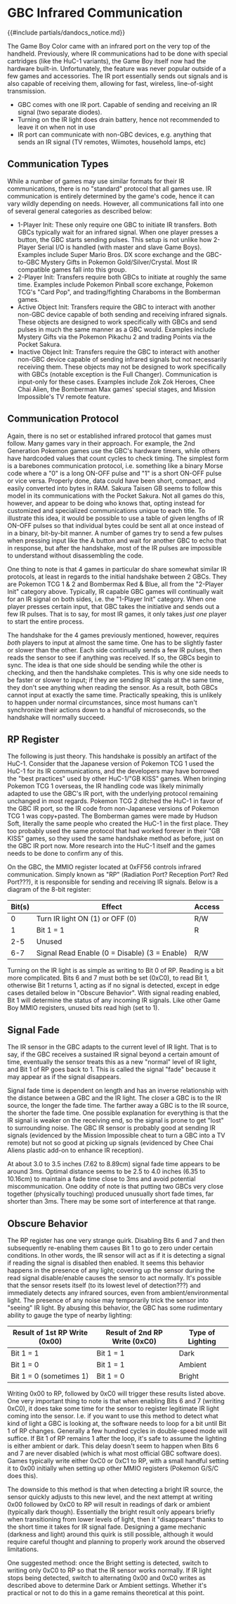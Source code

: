 # GBC Infrared Communication

{{#include partials/dandocs_notice.md}}

The Game Boy Color came with an infrared port on the very top of the handheld. Previously, where IR communications had to be done with special cartridges (like the HuC-1 variants), the Game Boy itself now had the hardware built-in. Unfortunately, the feature was never popular outside of a few games and accessories. The IR port essentially sends out signals and is also capable of receiving them, allowing for fast, wireless, line-of-sight transmission.

- GBC comes with one IR port. Capable of sending and receiving an IR signal (two separate diodes).
- Turning on the IR light does drain battery, hence not recommended to leave it on when not in use
- IR port can communicate with non-GBC devices, e.g. anything that sends an IR signal (TV remotes, Wiimotes, household lamps, etc)

## Communication Types

While a number of games may use similar formats for their IR communications, there is no "standard" protocol that all games use. IR communication is entirely determined by the game's code, hence it can vary wildly depending on needs. However, all communications fall into one of several general categories as described below:

- 1-Player Init: These only require one GBC to initiate IR transfers. Both GBCs typically wait for an infrared signal. When one player presses a button, the GBC starts sending pulses. This setup is not unlike how 2-Player Serial I/O is handled (with master and slave Game Boys). Examples include Super Mario Bros. DX score exchange and the GBC-to-GBC Mystery Gifts in Pokemon Gold/Silver/Crystal. Most IR compatible games fall into this group.
- 2-Player Init: Transfers require both GBCs to initiate at roughly the same time. Examples include Pokemon Pinball score exchange, Pokemon TCG's "Card Pop", and trading/fighting Charaboms in the Bomberman games.
- Active Object Init: Transfers require the GBC to interact with another non-GBC device capable of both sending and receiving infrared signals. These objects are designed to work specifically with GBCs and send pulses in much the same manner as a GBC would. Examples include Mystery Gifts via the Pokemon Pikachu 2 and trading Points via the Pocket Sakura.
- Inactive Object Init: Transfers require the GBC to interact with another non-GBC device capable of sending infrared signals but not necessarily receiving them. These objects may not be designed to work specifically with GBCs (notable exception is the Full Changer). Communication is input-only for these cases. Examples include Zok Zok Heroes, Chee Chai Alien, the Bomberman Max games' special stages, and Mission Impossible's TV remote feature.

## Communication Protocol

Again, there is no set or established infrared protocol that games must follow. Many games vary in their approach. For example, the 2nd Generation Pokemon games use the GBC's hardware timers, while others have hardcoded values that count cycles to check timing. The simplest form is a barebones communication protocol, i.e. something like a binary Morse code where a "0" is a long ON-OFF pulse and "1" is a short ON-OFF pulse or vice versa. Properly done, data could have been short, compact, and easily converted into bytes in RAM. Sakura Taisen GB seems to follow this model in its communications with the Pocket Sakura. Not all games do this, however, and appear to be doing who knows that, opting instead for customized and specialized communications unique to each title. To illustrate this idea, it would be possible to use a table of given lengths of IR ON-OFF pulses so that individual bytes could be sent all at once instead of in a binary, bit-by-bit manner. A number of games try to send a few pulses when pressing input like the A button and wait for another GBC to echo that in response, but after the handshake, most of the IR pulses are impossible to understand without disassembling the code.

One thing to note is that 4 games in particular do share somewhat similar IR protocols, at least in regards to the initial handshake between 2 GBCs. They are Pokemon TCG 1 & 2 and Bombermax Red & Blue, all from the "2-Player Init" category above. Typically, IR capable GBC games will continually wait for an IR signal on both sides, i.e. the "1-Player Init" category. When one player presses certain input, that GBC takes the initiative and sends out a few IR pulses. That is to say, for most IR games, it only takes *just one* player to start the entire process.

The handshake for the 4 games previously mentioned, however, requires *both* players to input at almost the same time. One has to be slightly faster or slower than the other. Each side continually sends a few IR pulses, then reads the sensor to see if anything was received. If so, the GBCs begin to sync. The idea is that one side should be sending while the other is checking, and then the handshake completes. This is why one side needs to be faster or slower to input; if they are sending IR signals at the same time, they don't see anything when reading the sensor. As a result, both GBCs cannot input at exactly the same time. Practically speaking, this is unlikely to happen under normal circumstances, since most humans can't synchronize their actions down to a handful of microseconds, so the handshake will normally succeed.

## RP Register

The following is just theory. This handshake is possibly an artifact of the HuC-1. Consider that the Japanese version of Pokemon TCG 1 used the HuC-1 for its IR communications, and the developers may have borrowed the "best practices" used by other HuC-1/"GB KISS" games. When bringing Pokemon TCG 1 overseas, the IR handling code was likely minimally adapted to use the GBC's IR port, with the underlying protocol remaining unchanged in most regards. Pokemon TCG 2 ditched the HuC-1 in favor of the GBC IR port, so the IR code from non-Japanese versions of Pokemon TCG 1 was copy+pasted. The Bomberman games were made by Hudson Soft, literally the same people who created the HuC-1 in the first place. They too probably used the same protocol that had worked forever in their "GB KISS" games, so they used the same handshake method as before, just on the GBC IR port now. More research into the HuC-1 itself and the games needs to be done to confirm any of this.

On the GBC, the MMIO register located at 0xFF56 controls infrared communication. Simply known as "RP" (Radiation Port? Reception Port? Red Port???), it is responsible for sending and receiving IR signals. Below is a diagram of the 8-bit register:

| Bit(s) | Effect                                        | Access |
|--------|-----------------------------------------------|--------|
| 0      | Turn IR light ON (1) or OFF (0)               | R/W    |
| 1      | Bit 1 = 1                                     | R      |
| 2-5    | Unused                                        |        |
| 6-7    | Signal Read Enable (0 = Disable) (3 = Enable) | R/W    |

Turning on the IR light is as simple as writing to Bit 0 of RP. Reading is a bit more complicated. Bits 6 and 7 must both be set (0xC0), to read Bit 1, otherwise Bit 1 returns 1, acting as if no signal is detected, except in edge cases detailed below in "Obscure Behavior". With signal reading enabled, Bit 1 will determine the status of any incoming IR signals. Like other Game Boy MMIO registers, unused bits read high (set to 1).

## Signal Fade

The IR sensor in the GBC adapts to the current level of IR light. That is to say, if the GBC receives a sustained IR signal beyond a certain amount of time, eventually the sensor treats this as a new "normal" level of IR light, and Bit 1 of RP goes back to 1. This is called the signal "fade" because it may appear as if the signal disappears.

Signal fade time is dependent on length and has an inverse relationship with the distance between a GBC and the IR light. The closer a GBC is to the IR source, the longer the fade time. The farther away a GBC is to the IR source, the shorter the fade time. One possible explanation for everything is that the IR signal is weaker on the receiving end, so the signal is prone to get "lost" to surrounding noise. The GBC IR sensor is probably good at sending IR signals (evidenced by the Mission Impossible cheat to turn a GBC into a TV remote) but not so good at picking up signals (evidenced by Chee Chai Aliens plastic add-on to enhance IR reception).

At about 3.0 to 3.5 inches (7.62 to 8.89cm) signal fade time appears to be around 3ms. Optimal distance seems to be 2.5 to 4.0 inches (6.35 to 10.16cm) to maintain a fade time close to 3ms and avoid potential miscommunication. One oddity of note is that putting two GBCs very close together (physically touching) produced unusually short fade times, far shorter than 3ms. There may be some sort of interference at that range.

## Obscure Behavior

The RP register has one very strange quirk. Disabling Bits 6 and 7 and then subsequently re-enabling them causes Bit 1 to go to zero under certain conditions. In other words, the IR sensor will act as if it is detecting a signal if reading the signal is disabled then enabled. It seems this behavior happens in the presence of any light; covering up the sensor during the read signal disable/enable causes the sensor to act normally. It's possible that the sensor resets itself (to its lowest level of detection???) and immediately detects any infrared sources, even from ambient/environmental light. The presence of any noise may temporarily trick the sensor into "seeing" IR light. By abusing this behavior, the GBC has some rudimentary ability to gauge the type of nearby lighting:

| Result of 1st RP Write (0x00) | Result of 2nd RP Write (0xC0) | Type of Lighting |
|-------------------------------|-------------------------------|------------------|
| Bit 1 = 1                     | Bit 1 = 1                     | Dark             |
| Bit 1 = 0                     | Bit 1 = 1                     | Ambient          |
| Bit 1 = 0 (sometimes 1)       | Bit 1 = 0                     | Bright           |

Writing 0x00 to RP, followed by 0xC0 will trigger these results listed above. One very important thing to note is that when enabling Bits 6 and 7 (writing 0xC0), it does take some time for the sensor to register legitimate IR light coming into the sensor. I.e. if you want to use this method to detect what kind of light a GBC is looking at, the software needs to loop for a bit until Bit 1 of RP changes. Generally a few hundred cycles in double-speed mode will suffice. If Bit 1 of RP remains 1 after the loop, it's safe to assume the lighting is either ambient or dark. This delay doesn't seem to happen when Bits 6 and 7 are never disabled (which is what most official GBC software does). Games typically write either 0xC0 or 0xC1 to RP, with a small handful setting it to 0x00 initially when setting up other MMIO registers (Pokemon G/S/C does this).

The downside to this method is that when detecting a bright IR source, the sensor quickly adjusts to this new level, and the next attempt at writing 0x00 followed by 0xC0 to RP will result in readings of dark or ambient (typically dark though). Essentially the bright result only appears briefly when transitioning from lower levels of light, then it "disappears" thanks to the short time it takes for IR signal fade. Designing a game mechanic (darkness and light) around this quirk is still possible, although it would require careful thought and planning to properly work around the observed limitations.

One suggested method: once the Bright setting is detected, switch to writing only 0xC0 to RP so that the IR sensor works normally. If IR light stops being detected, switch to alternating 0x00 and 0xC0 writes as described above to determine Dark or Ambient settings. Whether it's practical or not to do this in a game remains theoretical at this point.